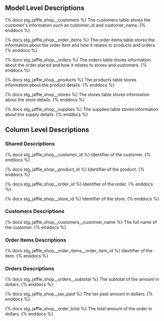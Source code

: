 ## Model Level Descriptions

{% docs stg_jaffle_shop__customers %}
The customers table stores the customer's information such as customer_id and customer_name.
{% enddocs %}

{% docs stg_jaffle_shop__order_items %}
The order items table stores the information about the order item and how it relates to products and orders.
{% enddocs %}

{% docs stg_jaffle_shop__orders %}
The orders table stores information about the order placed and how it relates to stores and customers.
{% enddocs %}

{% docs stg_jaffle_shop__products %}
The products table stores information about the product details.
{% enddocs %}

{% docs stg_jaffle_shop__stores %}
The stores table stores information about the store details.
{% enddocs %}

{% docs stg_jaffle_shop__supplies %}
The supplies table stores information about the supply details.
{% enddocs %}

## Column Level Descriptions

### Shared Descriptions

{% docs stg_jaffle_shop__customer_id %}
Identifier of the customer.
{% enddocs %}

{% docs stg_jaffle_shop__product_id %}
Identifier of the product.
{% enddocs %}

{% docs stg_jaffle_shop__order_id %}
Identifier of the order.
{% enddocs %}

{% docs stg_jaffle_shop__store_id %}
Identifier of the store.
{% enddocs %}

### Customers Descriptions

{% docs stg_jaffle_shop__customers__customer_name %}
The full name of the customer.
{% enddocs %}

### Order Items Descriptions

{% docs stg_jaffle_shop__order_items__order_item_id %}
Identifier of the item.
{% enddocs %}

### Orders Descriptions

{% docs stg_jaffle_shop__orders__subtotal %}
The subtotal of the amount in dollars.
{% enddocs %}

{% docs stg_jaffle_shop__tax_paid %}
The tax paid amount in dollars.
{% enddocs %}

{% docs stg_jaffle_shop__order_total %}
The total amount of the order in dollars.
{% enddocs %}